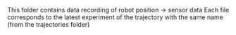 This folder contains data recording of robot position -> sensor data
Each file corresponds to the latest experiment of the trajectory with the same name (from the trajectories folder)
